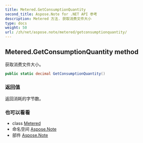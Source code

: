```yaml
---
title: Metered.GetConsumptionQuantity
second_title: Aspose.Note for .NET API 参考
description: Metered 方法. 获取消费文件大小
type: docs
weight: 50
url: /zh/net/aspose.note/metered/getconsumptionquantity/
---
```

## Metered.GetConsumptionQuantity method

获取消费文件大小。

```csharp
public static decimal GetConsumptionQuantity()
```

### 返回值

返回消耗的字节数。

### 也可以看看

* class [Metered](../)
* 命名空间 [Aspose.Note](../../metered/)
* 部件 [Aspose.Note](../../../)



